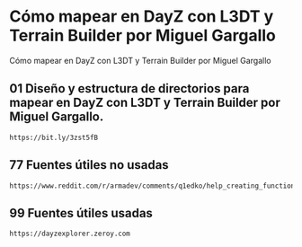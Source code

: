 # Cómo mapear en DayZ con L3DT y Terrain Builder por Miguel Gargallo
Cómo mapear en DayZ con L3DT y Terrain Builder por Miguel Gargallo

## 01 Diseño y estructura de directorios para mapear en DayZ con L3DT y Terrain Builder por Miguel Gargallo.
```
https://bit.ly/3zst5fB
```
## 77 Fuentes útiles no usadas
```
https://www.reddit.com/r/armadev/comments/q1edko/help_creating_functions_in_configcpp_addon/
```

## 99 Fuentes útiles usadas
```
https://dayzexplorer.zeroy.com
```
